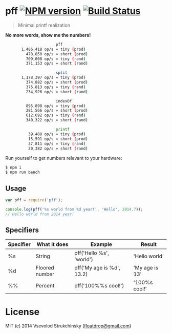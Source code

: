 # pff [![NPM version][npm-image]][npm-url] [![Build Status][travis-image]][travis-url]
> Minimal printf realization

__No more words, show me the numbers!__

```bash
                      pff
       1,486,418 op/s » tiny (prod)
         478,850 op/s » short (prod)
         709,008 op/s » tiny (rand)
         371,153 op/s » short (rand)

                      split
       1,178,397 op/s » tiny (prod)
         374,882 op/s » short (prod)
         375,813 op/s » tiny (rand)
         234,926 op/s » short (rand)

                      indexOf
         895,898 op/s » tiny (prod)
         281,566 op/s » short (prod)
         612,692 op/s » tiny (rand)
         340,322 op/s » short (rand)

                      printf
          39,488 op/s » tiny (prod)
          15,591 op/s » short (prod)
          37,811 op/s » tiny (rand)
          20,382 op/s » short (rand)
```

Run yourself to get numbers relevant to your hardware:

```bash
$ npm i
$ npm run bench
```

## Usage

```js
var pff = require('pff');

console.log(pff('%s world from %d year!', 'Hello', 2014.7));
// Hello world from 2014 year!
```

## Specifiers

| Specifier     | What it does          | Example                   | Result         |
| ------------- | --------------------- | ------------------------- | -------------- |
| %s            | String                | pff('Hello %s', 'world')  | 'Hello world'  |
| %d            | Floored number        | pff('My age is %d', 13.2) | 'My age is 13' |
| %%            | Percent               | pff('100%%s cool!')       | '100%s cool!'  |           

# License

MIT (c) 2014 Vsevolod Strukchinsky (floatdrop@gmail.com)

[npm-url]: https://npmjs.org/package/pff
[npm-image]: http://img.shields.io/npm/v/pff.svg

[travis-url]: https://travis-ci.org/floatdrop/pff
[travis-image]: http://img.shields.io/travis/floatdrop/pff.svg
